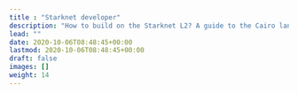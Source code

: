 ```yaml
---
title : "Starknet developer"
description: "How to build on the Starknet L2? A guide to the Cairo language and the Starknet ecosystem"
lead: ""
date: 2020-10-06T08:48:45+00:00
lastmod: 2020-10-06T08:48:45+00:00
draft: false
images: []
weight: 14
---
```

